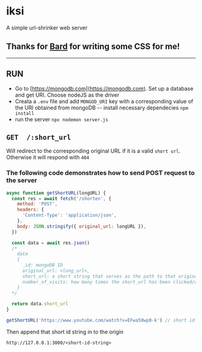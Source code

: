 # iksi

A simple url-shrinker web server

## Thanks for [Bard](https://bard.google.com) for writing some CSS for me!

---

## RUN

- Go to [https://mongodb.com](https://mongodb.com). Set up a database and get URI. Choose nodeJS as the driver
- Creata a `.env` file and add `MONGOD_URI` key with a corresponding value of the URI obtained from mongoDB
  -- install necessary dependecies `npm install`
- run the server
  `npx nodemon server.js `

## `GET  /:short_url`

Will redirect to the corresponding original URL if it is a valid `short url`. Otherwise it will respond with `404`

### The following code demonstrates how to send POST request to the server

```js
async function getShortURL(longURL) {
  const res = await fetch('/shorten', {
    method: 'POST',
    headers: {
      'Content-Type': 'application/json',
    },
    body: JSON.stringify({ original_url: longURL }),
  })

  const data = await res.json()
  /*
    data
    {
      _id: mongoDB ID
      original_url: <long_url>,
      short_url: a short string that serves as the path to that original url,
      number_of_visits: how many times the short_url has been clicked/opened
    }
  */

  return data.short_url
}

getShortURL('https://www.youtube.com/watch?v=EFwa5Owp0-k') // short id string
```

Then append that short id string in to the origin

`http://127.0.0.1:3000/<short-id-string>`
